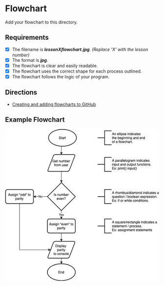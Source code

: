 # Flowchart
Add your flowchart to this directory.
## Requirements
- [x] The filename is ***lessonXflowchart.jpg***. *(Replace 'X' with the lesson number)*
- [x] The format is ***jpg***.
- [x] The flowchart is clear and easily readable.
- [x] The flowchart uses the correct shape for each process outlined.
- [x] The flowchart follows the logic of your program.
## Directions
- [Creating and adding flowcharts to GitHub](https://youtu.be/oy5nhA7QpNI)
## Example Flowchart
   ![Example Flowchart](/assets/lessonXflowchart.jpg)
